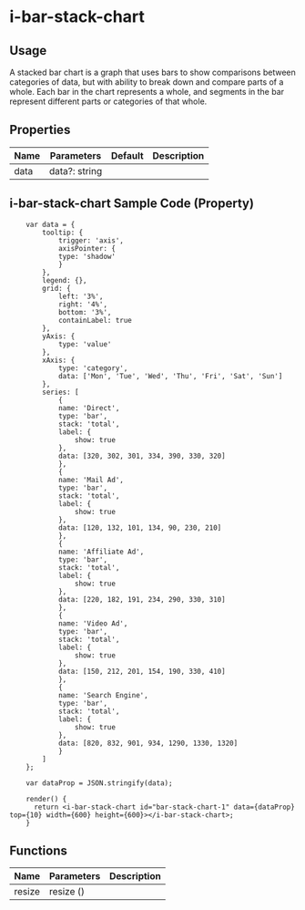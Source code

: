 # i-bar-stack-chart

## Usage

A stacked bar chart is a graph that uses bars to show comparisons between categories of data, but with ability to break down and compare parts of a whole. Each bar in the chart represents a whole, and segments in the bar represent different parts or categories of that whole.

## Properties

| Name | Parameters    | Default | Description |
| ---- | ------------- | ------- | ----------- |
| data | data?: string |         |             |

## i-bar-stack-chart Sample Code (Property)
```typescript(samples/i-bar-stack-chart.tsx)
    var data = {
        tooltip: {
            trigger: 'axis',
            axisPointer: {
            type: 'shadow'
            }
        },
        legend: {},
        grid: {
            left: '3%',
            right: '4%',
            bottom: '3%',
            containLabel: true
        },
        yAxis: {
            type: 'value'
        },
        xAxis: {
            type: 'category',
            data: ['Mon', 'Tue', 'Wed', 'Thu', 'Fri', 'Sat', 'Sun']
        },
        series: [
            {
            name: 'Direct',
            type: 'bar',
            stack: 'total',
            label: {
                show: true
            },
            data: [320, 302, 301, 334, 390, 330, 320]
            },
            {
            name: 'Mail Ad',
            type: 'bar',
            stack: 'total',
            label: {
                show: true
            },
            data: [120, 132, 101, 134, 90, 230, 210]
            },
            {
            name: 'Affiliate Ad',
            type: 'bar',
            stack: 'total',
            label: {
                show: true
            },
            data: [220, 182, 191, 234, 290, 330, 310]
            },
            {
            name: 'Video Ad',
            type: 'bar',
            stack: 'total',
            label: {
                show: true
            },
            data: [150, 212, 201, 154, 190, 330, 410]
            },
            {
            name: 'Search Engine',
            type: 'bar',
            stack: 'total',
            label: {
                show: true
            },
            data: [820, 832, 901, 934, 1290, 1330, 1320]
            }
        ]
    };

    var dataProp = JSON.stringify(data);

    render() {
      return <i-bar-stack-chart id="bar-stack-chart-1" data={dataProp} top={10} width={600} height={600}></i-bar-stack-chart>;
    }
```

## Functions

| Name   | Parameters | Description |
| ------ | ---------- | ----------- |
| resize | resize ()  |             |
